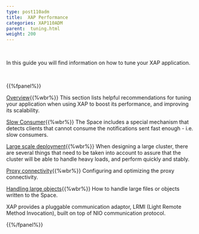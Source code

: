 ```yaml
---
type: post110adm
title:  XAP Performance
categories: XAP110ADM
parent:  tuning.html
weight: 200
---
```




<br>

In this guide you will find information on how to tune your XAP application.

<br>

{{%fpanel%}}

[Overview](./tuning-gigaspaces-performance.html){{%wbr%}}
This section lists helpful recommendations for tuning your application when using XAP to boost its performance, and improving its scalability.

[Slow Consumer](./slow-consumer.html){{%wbr%}}
The Space includes a special mechanism that detects clients that cannot consume the notifications sent fast enough - i.e. slow consumers.

[Large scale deployment](./tuning-large-scale-deployment.html){{%wbr%}}
When designing a large cluster, there are several things that need to be taken into account to assure that the cluster will be able to handle heavy loads, and perform quickly and stably.

[Proxy connectivity](./tuning-proxy-connectivity.html){{%wbr%}}
Configuring and optimizing the proxy connectivity.

[Handling large objects](./tuning-handling-large-objects.html){{%wbr%}}
How to handle large files or objects written to the Space.

XAP provides a pluggable communication adaptor, LRMI (Light Remote Method Invocation), built on top of NIO communication protocol.

{{%/fpanel%}}



